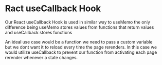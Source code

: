 # Ract useCallback Hook

Our React useCallback Hook is used in similar way to useMemo the only difference being useMemo stores values from functions that return values and useCallback stores functions

An ideal use case would be a function we need to pass a custom variable but we dont want it to reload every time the page rerenders. In this case we would utilize useCallback to prevent our function from activating each page rerender whenever a state changes.
